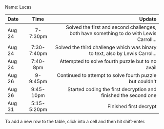 Name: Lucas

| Date   |    Time     |                                                                                  Update |
|:-------|:-----------:|----------------------------------------------------------------------------------------:|
| Aug 24 |  7-7:30pm   | Solved the first and second challenges, both have something to do with Lewis Carroll... |
| Aug 24 | 7:30-7:40pm |            Solved the third challenge which was binary to text, also by Lewis Carrol... | 
| Aug 24 |  7:40-8pm   |                                        Attempted to solve fourth puzzle but to no avail |
| Aug 26 |  9-9:45pm   |                                Continued to attempt to solve fourth puzzle but couldn't |
| Aug 26 |  9:45-10pm  |                         Started coding the first decryption and finished the second one |
| Aug 31 | 5:15-5:20pm |                                                                  Finished first decrypt |


To add a new row to the table, click into a cell and then hit shift-enter.